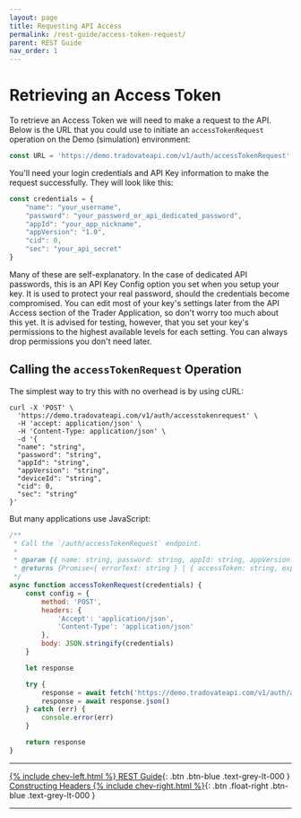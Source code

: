 ```yaml
---
layout: page
title: Requesting API Access
permalink: /rest-guide/access-token-request/
parent: REST Guide
nav_order: 1
---
```


<script>
    window.addEventListener('load', () => {
        const TDV = Symbol.for('tdv-docs');
        window[TDV].defineTryit({
            name: 'AccessTokenRequest',
            endpoint: '/auth/accesstokenrequest',
            method: 'POST',
            params: {
                name: 'username',
                password: 'password',
                appId: 'keyName',
                appVersion: '1.0',
                cid: 0,
                sec: 'API_Secret'
            }
        });
    });
</script>

# Retrieving an Access Token
To retrieve an Access Token we will need to make a request to the API. Below is the URL that you could use to initiate an `accessTokenRequest` operation on the Demo (simulation) environment:

```js
const URL = 'https://demo.tradovateapi.com/v1/auth/accessTokenRequest';
```

You'll need your login credentials and API Key information to make the request successfully. They will look like this:

```js
const credentials = {
    "name": "your_username",
    "password": "your_password_or_api_dedicated_password",
    "appId": "your_app_nickname",
    "appVersion": "1.0",
    "cid": 0,
    "sec": "your_api_secret"
}
```

Many of these are self-explanatory. In the case of dedicated API passwords, this is an API Key Config option you set when you setup your key. It is used to protect your real password, should the credentials become compromised. You can edit most of your key's settings later from the API Access section of the Trader Application, so don't worry too much about this yet. It is advised for testing, however, that you set your key's permissions to the highest available levels for each setting. You can always drop permissions you don't need later.

## Calling the `accessTokenRequest` Operation

The simplest way to try this with no overhead is by using cURL:

```
curl -X 'POST' \
  'https://demo.tradovateapi.com/v1/auth/accesstokenrequest' \
  -H 'accept: application/json' \
  -H 'Content-Type: application/json' \
  -d '{
  "name": "string",
  "password": "string",
  "appId": "string",
  "appVersion": "string",
  "deviceId": "string",
  "cid": 0,
  "sec": "string"
}'
```

But many applications use JavaScript:

```js
/**
 * Call the `/auth/accessTokenRequest` endpoint.
 * 
 * @param {{ name: string, password: string, appId: string, appVersion: string, deviceId: string, cid: number, sec: string }} credentials 
 * @returns {Promise<{ errorText: string } | { accessToken: string, expirationTime: string, passwordExpirationTime: string, userStatus: 'Active' | 'Closed' | 'Initiated' | 'TemporarilyLocked' | 'UnconfirmedEmail', userId: number, name: string, hasLive: boolean }>}
 */
async function accessTokenRequest(credentials) {
    const config = {
        method: 'POST',
        headers: {
            'Accept': 'application/json',
            'Content-Type': 'application/json'
        },
        body: JSON.stringify(credentials)
    }

    let response

    try {
        response = await fetch('https://demo.tradovateapi.com/v1/auth/accesstokenrequest', config)
        response = await response.json()
    } catch (err) {
        console.error(err)
    }

    return response
}
```

---

[{% include chev-left.html %} REST Guide]({{site.baseurl}}/rest-guide/){: .btn .btn-blue .text-grey-lt-000 }
[Constructing Headers {% include chev-right.html %}]({{site.baseurl}}/rest-guide/construct-headers){: .btn .float-right .btn-blue .text-grey-lt-000 }

---